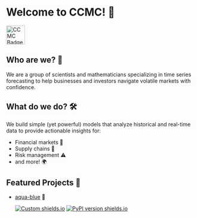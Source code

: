 # Welcome to CCMC! 🚀

<img alt="CCMC Badge" src="https://custom-icon-badges.demolab.com/badge/CCMC-rgb(33%2C86%2C118)?style=flat-square&logo=transformed_logo" height="50">

## Who are we? 🧪

We are a group of scientists and mathematicians specializing in time series forecasting to help businesses and investors navigate volatile markets with confidence.

## What do we do? 🛠

We build simple (yet powerful) models that analyze historical and real-time data to provide actionable insights for:

- Financial markets 💸
- Supply chains 🚛
- Risk management ⚠
- and more! 🌍

## Featured Projects 📌

- [aqua-blue](https://github.com/Chicago-Club-Management-Company/aqua-blue) 🌊

  [![Custom shields.io](https://img.shields.io/badge/docs-brightgreen?logo=github&logoColor=green&label=gh-pages)](https://chicago-club-management-company.github.io/aqua-blue/) [![PyPI version shields.io](https://img.shields.io/pypi/v/aqua-blue.svg)](https://pypi.python.org/pypi/aqua-blue/)
